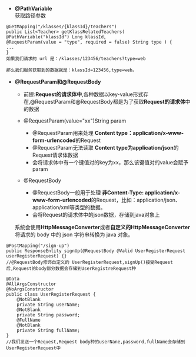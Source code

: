 * **@PathVariable**  
获取路径参数
```
@GetMapping("/klasses/{klassId}/teachers")
public List<Teacher> getKlassRelatedTeachers(
@PathVariable("klassId") Long klassId,
@RequestParam(value = "type", required = false) String type ) {
...
}
如果我们请求的 url 是：/klasses/123456/teachers?type=web

那么我们服务获取到的数据就是：klassId=123456,type=web。
```

* **@RequestParam和@RequestBody**
  * 前提:**Request的请求体中**,各种数据以key-value形式存在,@RequestParam和@RequestBody都是为了获取**Request的请求体**中的数据
    
  *  @RequestParam(value="xx")String param    
     * @RequestParam用来处理 **Content type：application/x-www-form-urlencoded**的Request
     * @RequestParam无法读取 **Content type为application/json**的Request请求体数据
     * 会将请求体中有一个键值对的key为xx，那么该键值对的value会赋予param
    
  *  @RequestBody
      * @RequestBody一般用于处理 **非Content-Type: application/x-www-form-urlencoded**的Request，比如：application/json、application/xml等类型的数据。  
      * 会将Request的请求体中的json数据，存储到java对象上

   系统会使用**HttpMessageConverter**或者**自定义的HttpMessageConverter**将请求的 body 中的 json 字符串转换为 java 对象。

```
@PostMapping("/sign-up")
public ResponseEntity signUp(@RequestBody @Valid UserRegisterRequest userRegisterRequest) {}
//@RequestBody修饰自定义的 UserRegisterRequest,signUp()接受Request后,Request的body部分数据会存储到UserRegistreRequest种  

@Data
@AllArgsConstructor
@NoArgsConstructor
public class UserRegisterRequest {
    @NotBlank
    private String userName;
    @NotBlank
    private String password;
    @FullName
    @NotBlank
    private String fullName;
}
//我们发送一个Request,Request body种的userNane,password,fullName会存储到UserRegisterRequest中
```
   